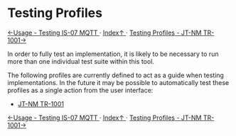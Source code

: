 # Testing Profiles

[←Usage - Testing IS-07 MQTT ](2.7._Usage_-_Testing_IS-07_MQTT.md) · [ Index↑ ](..) · [Testing Profiles - JT-NM TR-1001→](3.1._Testing_Profiles_-_JT-NM_TR-1001.md)

In order to fully test an implementation, it is likely to be necessary to run more than one individual test suite within this tool.

The following profiles are currently defined to act as a guide when testing implementations. In the future it may be possible to automatically test these profiles as a single action from the user interface:

- [JT-NM TR-1001](3.1._Testing_Profiles_-_JT-NM_TR-1001.md)

[←Usage - Testing IS-07 MQTT ](2.7._Usage_-_Testing_IS-07_MQTT.md) · [ Index↑ ](..) · [Testing Profiles - JT-NM TR-1001→](3.1._Testing_Profiles_-_JT-NM_TR-1001.md)
